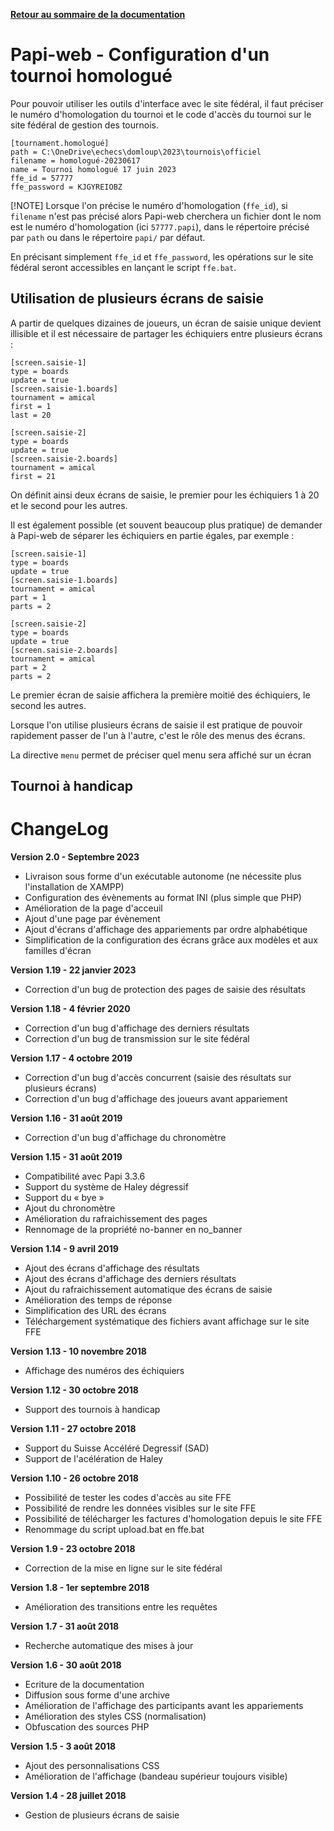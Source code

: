 **[Retour au sommaire de la documentation](../README.md)**

# Papi-web - Configuration d'un tournoi homologué

Pour pouvoir utiliser les outils d'interface avec le site fédéral, il faut préciser le numéro d'homologation du tournoi et le code d'accès du tournoi sur le site fédéral de gestion des tournois.
```
[tournament.homologué]
path = C:\OneDrive\echecs\domloup\2023\tournois\officiel
filename = homologué-20230617
name = Tournoi homologué 17 juin 2023
ffe_id = 57777
ffe_password = KJGYREIOBZ
```
[!NOTE]
Lorsque l'on précise le numéro d'homologation (`ffe_id`), si `filename` n'est pas précisé alors Papi-web cherchera un fichier dont le nom est le numéro d'homologation (ici `57777.papi`), dans le répertoire précisé par `path` ou dans le répertoire `papi/` par défaut.

En précisant simplement `ffe_id` et `ffe_password`, les opérations sur le site fédéral seront accessibles en lançant le script `ffe.bat`.

## Utilisation de plusieurs écrans de saisie

A partir de quelques dizaines de joueurs, un écran de saisie unique devient illisible et il est nécessaire de partager les échiquiers entre plusieurs écrans :
```
[screen.saisie-1]
type = boards
update = true
[screen.saisie-1.boards]
tournament = amical
first = 1
last = 20

[screen.saisie-2]
type = boards
update = true
[screen.saisie-2.boards]
tournament = amical
first = 21
```
On définit ainsi deux écrans de saisie, le premier pour les échiquiers 1 à 20 et le second pour les autres.

Il est également possible (et souvent beaucoup plus pratique) de demander à Papi-web de séparer les échiquiers en partie égales, par exemple :
```
[screen.saisie-1]
type = boards
update = true
[screen.saisie-1.boards]
tournament = amical
part = 1
parts = 2

[screen.saisie-2]
type = boards
update = true
[screen.saisie-2.boards]
tournament = amical
part = 2
parts = 2
```
Le premier écran de saisie affichera la première moitié des échiquiers, le second les autres.

Lorsque l'on utilise plusieurs écrans de saisie il est pratique de pouvoir rapidement passer de l'un à l'autre, c'est le rôle des menus des écrans.

La directive `menu` permet de préciser quel menu sera affiché sur un écran

## Tournoi à handicap

# ChangeLog

**Version 2.0 - Septembre 2023**
- Livraison sous forme d'un exécutable autonome (ne nécessite plus l'installation de XAMPP)
- Configuration des évènements au format INI (plus simple que PHP)
- Amélioration de la page d'acceuil
- Ajout d'une page par évènement
- Ajout d'écrans d'affichage des appariements par ordre alphabétique
- Simplification de la configuration des écrans grâce aux modèles et aux familles d'écran

**Version 1.19 - 22 janvier 2023**
- Correction d'un bug de protection des pages de saisie des résultats

**Version 1.18 - 4 février 2020**
- Correction d'un bug d'affichage des derniers résultats
- Correction d'un bug de transmission sur le site fédéral

**Version 1.17 - 4 octobre 2019**
- Correction d'un bug d'accès concurrent (saisie des résultats sur plusieurs écrans)
- Correction d'un bug d'affichage des joueurs avant appariement

**Version 1.16 - 31 août 2019**
- Correction d'un bug d'affichage du chronomètre

**Version 1.15 - 31 août 2019**
- Compatibilité avec Papi 3.3.6
- Support du système de Haley dégressif
- Support du « bye »
- Ajout du chronomètre
- Amélioration du rafraichissement des pages
- Rennomage de la propriété no-banner en no_banner

**Version 1.14 - 9 avril 2019**
- Ajout des écrans d'affichage des résultats
- Ajout des écrans d'affichage des derniers résultats
- Ajout du rafraichissement automatique des écrans de saisie
- Amélioration des temps de réponse
- Simplification des URL des écrans
- Téléchargement systématique des fichiers avant affichage sur le site FFE

**Version 1.13 - 10 novembre 2018**
- Affichage des numéros des échiquiers

**Version 1.12 - 30 octobre 2018**
- Support des tournois à handicap

**Version 1.11 - 27 octobre 2018**
- Support du Suisse Accéléré Degressif (SAD)
- Support de l'acélération de Haley

**Version 1.10 - 26 octobre 2018**
- Possibilité de tester les codes d'accès au site FFE
- Possibilité de rendre les données visibles sur le site FFE
- Possibilité de télécharger les factures d'homologation depuis le site FFE
- Renommage du script upload.bat en ffe.bat

**Version 1.9 - 23 octobre 2018**
- Correction de la mise en ligne sur le site fédéral

**Version 1.8 - 1er septembre 2018**
- Amélioration des transitions entre les requêtes

**Version 1.7 - 31 août 2018**
- Recherche automatique des mises à jour

**Version 1.6 - 30 août 2018**
- Ecriture de la documentation
- Diffusion sous forme d'une archive
- Amélioration de l'affichage des participants avant les appariements
- Amélioration des styles CSS (normalisation)
- Obfuscation des sources PHP

**Version 1.5 - 3 août 2018**
- Ajout des personnalisations CSS
- Amélioration de l'affichage (bandeau supérieur toujours visible)

**Version 1.4 - 28 juillet 2018**
- Gestion de plusieurs écrans de saisie


